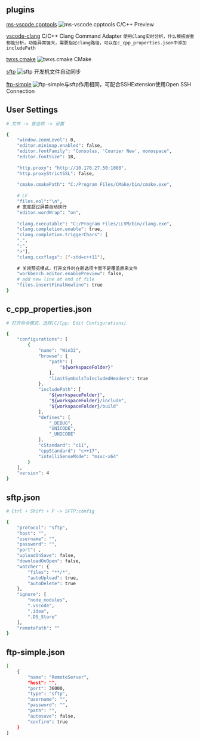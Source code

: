 ## plugins
[ms-vscode.cpptools](https://marketplace.visualstudio.com/items?itemName=ms-vscode.cpptools)
![ms-vscode.cpptools](https://ms-vscode.gallerycdn.vsassets.io/extensions/ms-vscode/cpptools/0.17.0/1525737226765/Microsoft.VisualStudio.Services.Icons.Default) C/C++ Preview

[vscode-clang](https://marketplace.visualstudio.com/items?itemName=mitaki28.vscode-clang)
C/C++ Clang Command Adapter `使用Clang实时分析，什么模板嵌套都能分析，功能异常强大，需要指定clang路径，可以在c_cpp_properties.json中添加includePath`

[twxs.cmake](https://marketplace.visualstudio.com/items?itemName=twxs.cmake)
![twxs.cmake](https://twxs.gallerycdn.vsassets.io/extensions/twxs/cmake/0.0.17/1488841920286/Microsoft.VisualStudio.Services.Icons.Default) CMake

[sftp](https://marketplace.visualstudio.com/items?itemName=liximomo.sftp)
![sftp](https://liximomo.gallerycdn.vsassets.io/extensions/liximomo/sftp/1.2.3/1530090897991/Microsoft.VisualStudio.Services.Icons.Default)
开发机文件自动同步

[ftp-simple](https://marketplace.visualstudio.com/items?itemName=humy2833.ftp-simple)
![ftp-simple](https://humy2833.gallerycdn.vsassets.io/extensions/humy2833/ftp-simple/0.6.7/1529308303570/Microsoft.VisualStudio.Services.Icons.Default)与sftp作用相同，可配合SSHExtension使用Open SSH Connection

## User Settings
```bash
# 文件 -> 首选项 -> 设置

{
    "window.zoomLevel": 0,
    "editor.minimap.enabled": false,
    "editor.fontFamily": "Consolas, 'Courier New', monospace",
    "editor.fontSize": 18,
    
    "http.proxy": "http://10.170.27.50:1080",
    "http.proxyStrictSSL": false,
    
    "cmake.cmakePath": "C:/Program Files/CMake/bin/cmake.exe",
    
    # LF
    "files.eol":"\n",
    # 宽度超过屏幕自动换行
    "editor.wordWrap": "on",
    
    "clang.executable": "C:/Program Files/LLVM/bin/clang.exe",
    "clang.completion.enable": true,
    "clang.completion.triggerChars": [
    ".",
    ":",
    ">"],
    "clang.cxxflags": ["-std=c++11"],
    
    # 关闭预览模式，打开文件时在新选项卡而不是覆盖原来文件
    "workbench.editor.enablePreview": false,
    # add new line at end of file
    "files.insertFinalNewline": true
}
```

## c_cpp_properties.json
```bash
# 打开命令模式，选择[C/Cpp: Edit Configurations]

{
    "configurations": [
        {
            "name": "Win32",
            "browse": {
                "path": [
                    "${workspaceFolder}"
                ],
                "limitSymbolsToIncludedHeaders": true
            },
            "includePath": [
                "${workspaceFolder}",
                "${workspaceFolder}/include",
                "${workspaceFolder}/build"
            ],
            "defines": [
                "_DEBUG",
                "UNICODE",
                "_UNICODE"
            ],
            "cStandard": "c11",
            "cppStandard": "c++17",
            "intelliSenseMode": "msvc-x64"
        }
    ],
    "version": 4
}
```

## sftp.json
```bash
# Ctrl + Shift + P -> SFTP:config

{
    "protocol": "sftp",
    "host": "",
    "username": "",
    "password": "",
    "port": ,
    "uploadOnSave": false,
    "downloadOnOpen": false,
    "watcher": {
        "files": "**/*",
        "autoUpload": true,
        "autoDelete": true
    },
    "ignore": [
        "node_modules",
        ".vscode",
        ".idea",
        ".DS_Store"
    ],
    "remotePath": ""
}

```

## ftp-simple.json
```bash
[
	{
		"name": "RemoteServer",
		"host": "",
		"port": 36000,
		"type": "sftp",
		"username": "",
		"password": "",
		"path": "",
		"autosave": false,
		"confirm": true
	}
]
```
